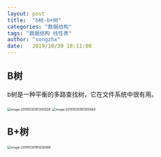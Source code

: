 ```yaml
---
layout: post
title:  "b树-b+树"
categories: "数据结构"
tags: "数据结构 线性表"
author: "songzhx"
date:   2019/10/30 18:11:00 
---
```


## B树

b树是一种平衡的多路查找树，它在文件系统中很有用。

<img src="https://tva1.sinaimg.cn/large/006y8mN6gy1g8ge5f3gyhj30xo07ago0.jpg" alt="image-20191030181343028" style="zoom:50%;" />

<img src="https://tva1.sinaimg.cn/large/006y8mN6gy1g8ge5fm84hj30xu0n0nf2.jpg" alt="image-20191030181305484" style="zoom:50%;" />



## B+树

<img src="https://tva1.sinaimg.cn/large/006y8mN6gy1g8ge6ul2apj30xw0q8aha.jpg" alt="image-20191030181439488" style="zoom:50%;" />